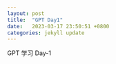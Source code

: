 ```yaml
---
layout: post
title:  "GPT Day1"
date:   2023-03-17 23:50:51 +0800
categories: jekyll update
---
```


GPT 学习 Day-1
